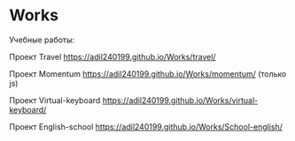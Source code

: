 # Works
Учебные работы:

Проект Travel https://adil240199.github.io/Works/travel/

Проект Momentum https://adil240199.github.io/Works/momentum/ (только js)

Проект Virtual-keyboard https://adil240199.github.io/Works/virtual-keyboard/ 

Проект English-school https://adil240199.github.io/Works/School-english/ 
